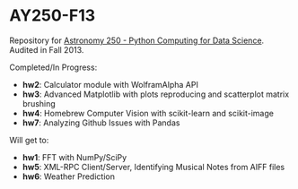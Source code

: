 AY250-F13
=========

Repository for [Astronomy 250 - Python Computing for Data Science](http://profjsb.github.io/python-seminar/). Audited in Fall 2013.   

Completed/In Progress:

* **hw2**: Calculator module with WolframAlpha API    
* **hw3**: Advanced Matplotlib with plots reproducing and scatterplot matrix brushing    
* **hw4**: Homebrew Computer Vision with scikit-learn and scikit-image
* **hw7**: Analyzing Github Issues with Pandas      

Will get to:    

* **hw1**: FFT with NumPy/SciPy   
* **hw5**: XML-RPC Client/Server, Identifying Musical Notes from AIFF files     
* **hw6**: Weather Prediction    
